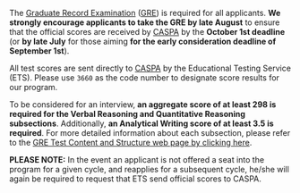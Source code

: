 The [Graduate Record Examination][gre] ([GRE][gre]) is required for all applicants. **We strongly encourage applicants to take the GRE by late August** to ensure that the official scores are received by [CASPA][caspa] by the **October 1st deadline** (or **by late July** for those aiming **for the early consideration deadline of September 1st**). 

All test scores are sent directly to [CASPA][caspa] by the Educational Testing Service (ETS). Please use `3660` as the code number to designate score results for our program.

To be considered for an interview, **an aggregate score of at least 298 is required for the Verbal Reasoning and Quantitative Reasoning subsections**. Additionally, **an Analytical Writing score of at least 3.5 is required**. For more detailed information about each subsection, please refer to the [GRE Test Content and Structure web page by clicking here][gre-structure]. 

<p class="message">
<strong>PLEASE NOTE:</strong> In the event an applicant is not offered a seat into the program for a given cycle, and reapplies for a subsequent cycle, he/she will again be required to request that ETS send official scores to CASPA.
</p> 

[caspa]: https://portal.caspaonline.org/
[gre]: http://www.ets.org/gre/
[gre-structure]: http://www.ets.org/gre/revised_general/about/content/